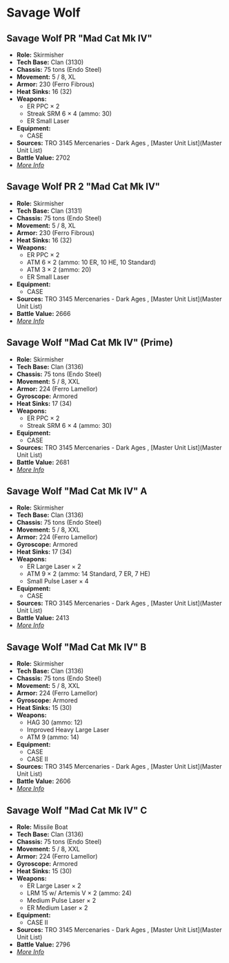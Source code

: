 # Savage Wolf 

## Savage Wolf PR "Mad Cat Mk IV" 

- **Role:** Skirmisher 
- **Tech Base:** Clan (3130) 
- **Chassis:** 75 tons (Endo Steel) 
- **Movement:** 5 / 8, XL 
- **Armor:** 230 (Ferro Fibrous) 
- **Heat Sinks:** 16 (32) 
- **Weapons:** 
  - ER PPC × 2 
  - Streak SRM 6 × 4 (ammo: 30) 
  - ER Small Laser 
- **Equipment:** 
  - CASE 
- **Sources:** TRO 3145 Mercenaries - Dark Ages , [Master Unit List](Master Unit List) 
- **Battle Value:** 2702 
- [*More Info*](savage_wolf/savage_wolf_pr.md) 

## Savage Wolf PR 2 "Mad Cat Mk IV" 

- **Role:** Skirmisher 
- **Tech Base:** Clan (3131) 
- **Chassis:** 75 tons (Endo Steel) 
- **Movement:** 5 / 8, XL 
- **Armor:** 230 (Ferro Fibrous) 
- **Heat Sinks:** 16 (32) 
- **Weapons:** 
  - ER PPC × 2 
  - ATM 6 × 2 (ammo: 10 ER, 10 HE, 10 Standard) 
  - ATM 3 × 2 (ammo: 20) 
  - ER Small Laser 
- **Equipment:** 
  - CASE 
- **Sources:** TRO 3145 Mercenaries - Dark Ages , [Master Unit List](Master Unit List) 
- **Battle Value:** 2666 
- [*More Info*](savage_wolf/savage_wolf_pr_2.md) 

## Savage Wolf "Mad Cat Mk IV" (Prime) 

- **Role:** Skirmisher 
- **Tech Base:** Clan (3136) 
- **Chassis:** 75 tons (Endo Steel) 
- **Movement:** 5 / 8, XXL 
- **Armor:** 224 (Ferro Lamellor) 
- **Gyroscope:** Armored 
- **Heat Sinks:** 17 (34) 
- **Weapons:** 
  - ER PPC × 2 
  - Streak SRM 6 × 4 (ammo: 30) 
- **Equipment:** 
  - CASE 
- **Sources:** TRO 3145 Mercenaries - Dark Ages , [Master Unit List](Master Unit List) 
- **Battle Value:** 2681 
- [*More Info*](savage_wolf/savage_wolf_prime.md) 

## Savage Wolf "Mad Cat Mk IV" A 

- **Role:** Skirmisher 
- **Tech Base:** Clan (3136) 
- **Chassis:** 75 tons (Endo Steel) 
- **Movement:** 5 / 8, XXL 
- **Armor:** 224 (Ferro Lamellor) 
- **Gyroscope:** Armored 
- **Heat Sinks:** 17 (34) 
- **Weapons:** 
  - ER Large Laser × 2 
  - ATM 9 × 2 (ammo: 14 Standard, 7 ER, 7 HE) 
  - Small Pulse Laser × 4 
- **Equipment:** 
  - CASE 
- **Sources:** TRO 3145 Mercenaries - Dark Ages , [Master Unit List](Master Unit List) 
- **Battle Value:** 2413 
- [*More Info*](savage_wolf/savage_wolf_a.md) 

## Savage Wolf "Mad Cat Mk IV" B 

- **Role:** Skirmisher 
- **Tech Base:** Clan (3136) 
- **Chassis:** 75 tons (Endo Steel) 
- **Movement:** 5 / 8, XXL 
- **Armor:** 224 (Ferro Lamellor) 
- **Gyroscope:** Armored 
- **Heat Sinks:** 15 (30) 
- **Weapons:** 
  - HAG 30 (ammo: 12) 
  - Improved Heavy Large Laser 
  - ATM 9 (ammo: 14) 
- **Equipment:** 
  - CASE 
  - CASE II 
- **Sources:** TRO 3145 Mercenaries - Dark Ages , [Master Unit List](Master Unit List) 
- **Battle Value:** 2606 
- [*More Info*](savage_wolf/savage_wolf_b.md) 

## Savage Wolf "Mad Cat Mk IV" C 

- **Role:** Missile Boat 
- **Tech Base:** Clan (3136) 
- **Chassis:** 75 tons (Endo Steel) 
- **Movement:** 5 / 8, XXL 
- **Armor:** 224 (Ferro Lamellor) 
- **Gyroscope:** Armored 
- **Heat Sinks:** 15 (30) 
- **Weapons:** 
  - ER Large Laser × 2 
  - LRM 15 w/ Artemis V × 2 (ammo: 24) 
  - Medium Pulse Laser × 2 
  - ER Medium Laser × 2 
- **Equipment:** 
  - CASE II 
- **Sources:** TRO 3145 Mercenaries - Dark Ages , [Master Unit List](Master Unit List) 
- **Battle Value:** 2796 
- [*More Info*](savage_wolf/savage_wolf_c.md) 

